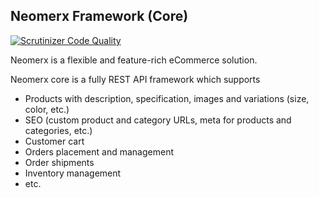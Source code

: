 ## Neomerx Framework (Core)

[![Scrutinizer Code Quality](https://scrutinizer-ci.com/g/neomerx/core/badges/quality-score.png?b=dev)](https://scrutinizer-ci.com/g/neomerx/core/?branch=dev)

Neomerx is a flexible and feature-rich eCommerce solution.

Neomerx core is a fully REST API framework which supports

* Products with description, specification, images and variations (size, color, etc.)
* SEO (custom product and category URLs, meta for products and categories, etc.)
* Customer cart
* Orders placement and management
* Order shipments
* Inventory management
* etc.
